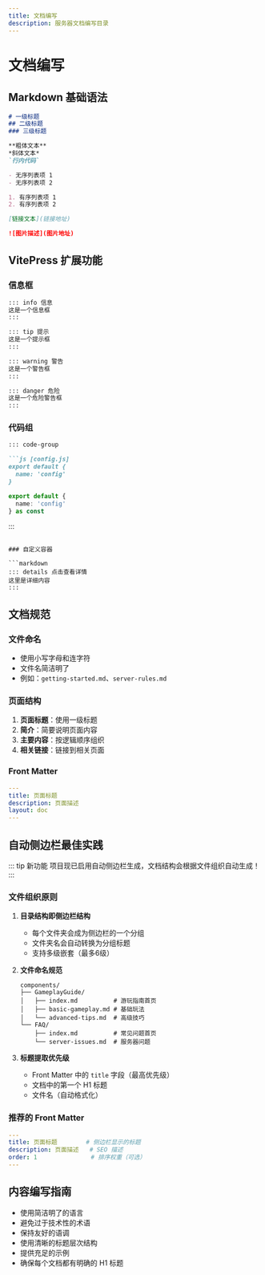 ```yaml
---
title: 文档编写
description: 服务器文档编写目录
---
```


# 文档编写

## Markdown 基础语法

```markdown
# 一级标题
## 二级标题
### 三级标题

**粗体文本**
*斜体文本*
`行内代码`

- 无序列表项 1
- 无序列表项 2

1. 有序列表项 1
2. 有序列表项 2

[链接文本](链接地址)

![图片描述](图片地址)
```

## VitePress 扩展功能

### 信息框

```markdown
::: info 信息
这是一个信息框
:::

::: tip 提示
这是一个提示框
:::

::: warning 警告
这是一个警告框
:::

::: danger 危险
这是一个危险警告框
:::
```

### 代码组

```markdown
::: code-group

```js [config.js]
export default {
  name: 'config'
}
```

```ts [config.ts]
export default {
  name: 'config'
} as const
```

:::
```

### 自定义容器

```markdown
::: details 点击查看详情
这里是详细内容
:::
```

## 文档规范

### 文件命名

- 使用小写字母和连字符
- 文件名简洁明了
- 例如：`getting-started.md`、`server-rules.md`

### 页面结构

1. **页面标题**：使用一级标题
2. **简介**：简要说明页面内容
3. **主要内容**：按逻辑顺序组织
4. **相关链接**：链接到相关页面

### Front Matter

```yaml
---
title: 页面标题
description: 页面描述
layout: doc
---
```

## 自动侧边栏最佳实践

::: tip 新功能
项目现已启用自动侧边栏生成，文档结构会根据文件组织自动生成！
:::

### 文件组织原则

1. **目录结构即侧边栏结构**
   - 每个文件夹会成为侧边栏的一个分组
   - 文件夹名会自动转换为分组标题
   - 支持多级嵌套（最多6级）

2. **文件命名规范**
   ```
   components/
   ├── GameplayGuide/
   │   ├── index.md          # 游玩指南首页
   │   ├── basic-gameplay.md # 基础玩法
   │   └── advanced-tips.md  # 高级技巧
   └── FAQ/
       ├── index.md          # 常见问题首页
       └── server-issues.md  # 服务器问题
   ```

3. **标题提取优先级**
   - Front Matter 中的 `title` 字段（最高优先级）
   - 文档中的第一个 H1 标题
   - 文件名（自动格式化）

### 推荐的 Front Matter

```yaml
---
title: 页面标题        # 侧边栏显示的标题
description: 页面描述   # SEO 描述
order: 1               # 排序权重（可选）
---
```

## 内容编写指南

- 使用简洁明了的语言
- 避免过于技术性的术语
- 保持友好的语调
- 使用清晰的标题层次结构
- 提供充足的示例
- 确保每个文档都有明确的 H1 标题